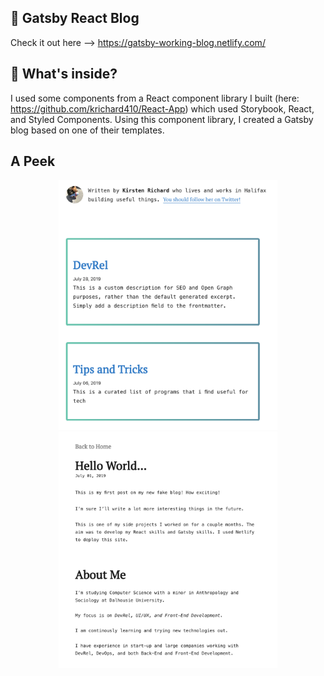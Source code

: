 
## 🚀 Gatsby React Blog

Check it out here --> https://gatsby-working-blog.netlify.com/ 


## 🧐 What's inside?

I used some components from a React component library I built (here: https://github.com/krichard410/React-App) which used Storybook, React, and Styled Components. Using this component library, I created a Gatsby blog based on one of their templates.

## A Peek

<p align="center">
  <img src="Screen Shot 2019-08-26 at 2.37.43 PM.png" width="350" title="hover text">
  <img src="Screen Shot 2019-08-26 at 2.37.55 PM.png" width="350" title="hover text">
</p>
